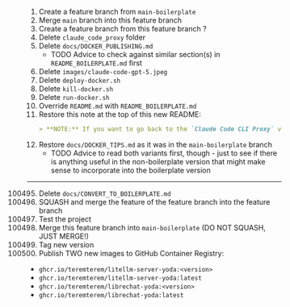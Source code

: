 1. Create a feature branch from `main-boilerplate`
2. Merge `main` branch into this feature branch
3. Create a feature branch from this feature branch ?
4. Delete `claude_code_proxy` folder
5. Delete `docs/DOCKER_PUBLISHING.md`
   - TODO Advice to check against similar section(s) in `README_BOILERPLATE.md` first
6. Delete `images/claude-code-gpt-5.jpeg`
7. Delete `deploy-docker.sh`
8. Delete `kill-docker.sh`
9. Delete `run-docker.sh`
10. Override `README.md` with `README_BOILERPLATE.md`
11. Restore this note at the top of this new README:
    ```markdown
    > **NOTE:** If you want to go back to the `Claude Code CLI Proxy` version of this repository, click [here](https://github.com/teremterem/claude-code-gpt-5).
    ```
12. Restore `docs/DOCKER_TIPS.md` as it was in the `main-boilerplate` branch
    - TODO Advice to read both variants first, though - just to see if there is anything useful in the non-boilerplate version that might make sense to incorporate into the boilerplate version

---

100495. Delete `docs/CONVERT_TO_BOILERPLATE.md`
100496. SQUASH and merge the feature of the feature branch into the feature branch
100497. Test the project
100498. Merge this feature branch into `main-boilerplate` (DO NOT SQUASH, JUST MERGE!)
100499. Tag new version
100500. Publish TWO new images to GitHub Container Registry:
   - `ghcr.io/teremterem/litellm-server-yoda:<version>`
   - `ghcr.io/teremterem/litellm-server-yoda:latest`
   - `ghcr.io/teremterem/librechat-yoda:<version>`
   - `ghcr.io/teremterem/librechat-yoda:latest`

